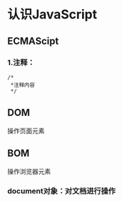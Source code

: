 # 认识JavaScript
## ECMAScipt
### 1.注释：<br/>
```
/*
 *注释内容
 */
 ```
 
## DOM
操作页面元素

## BOM
操作浏览器元素

### document对象：对文档进行操作
